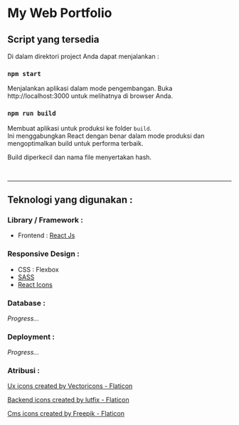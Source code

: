 # My Web Portfolio 

## Script yang tersedia

Di dalam direktori project Anda dapat menjalankan : 

### `npm start`

Menjalankan aplikasi dalam mode pengembangan.
Buka http://localhost:3000 untuk melihatnya di browser Anda.

### `npm run build`

Membuat aplikasi untuk produksi ke folder `build`.\
Ini menggabungkan React dengan benar dalam mode produksi dan mengoptimalkan build untuk performa terbaik.

Build diperkecil dan nama file menyertakan hash.

<br />
<hr />

## Teknologi yang digunakan :

### Library / Framework :

- Frontend : [React Js](https://react.dev/)

### Responsive Design :

- CSS : Flexbox
- [SASS](https://sass-lang.com/)
- [React Icons](https://react-icons.github.io/react-icons)

### Database :

<i>Progress... </i>

### Deployment :

<i>Progress... </i>

### Atribusi :
<a href="https://www.flaticon.com/free-icons/ux" title="ux icons">Ux icons created by Vectoricons - Flaticon</a>

<a href="https://www.flaticon.com/free-icons/backend" title="backend icons">Backend icons created by lutfix - Flaticon</a>

<a href="https://www.flaticon.com/free-icons/cms" title="cms icons">Cms icons created by Freepik - Flaticon</a>